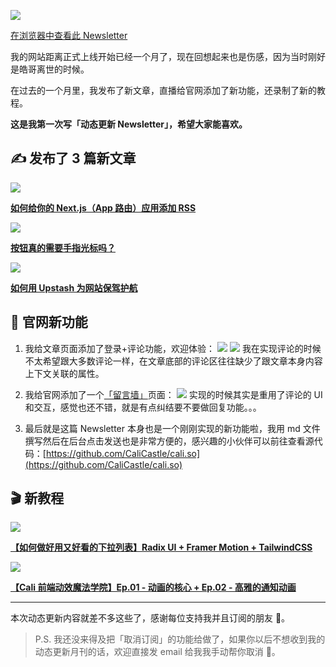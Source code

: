 ![](https://cdn.sanity.io/images/i81ys0da/production/ee84300bf0230336bf5fc329f0f2534463b445d8-1200x675.png)

[在浏览器中查看此 Newsletter](https://kuzen.top/newsletters/1)

我的网站距离正式上线开始已经一个月了，现在回想起来也是伤感，因为当时刚好是皓哥离世的时候。

在过去的一个月里，我发布了新文章，直播给官网添加了新功能，还录制了新的教程。

**这是我第一次写「动态更新 Newsletter」，希望大家能喜欢。**

## ✍️ 发布了 3 篇新文章

[![](https://cdn.sanity.io/images/i81ys0da/production/bd497a82afbf1a4d0eae482beb17bffacb1f4790-1200x675.png)](<(https://kuzen.top/blog/how-to-add-rss-to-your-nextjs-app-router)>)

[**如何给你的 Next.js（App 路由）应用添加 RSS**](https://kuzen.top/blog/how-to-add-rss-to-your-nextjs-app-router)

[![](https://cdn.sanity.io/images/i81ys0da/production/7e6111470723702fe423e44f4f4caf11385d2b40-1200x675.png)](https://kuzen.top/blog/do-buttons-need-pointer-cursors)

[**按钮真的需要手指光标吗？**](https://kuzen.top/blog/do-buttons-need-pointer-cursors)

[![](https://cdn.sanity.io/images/i81ys0da/production/6002548934a138a02c94322d191477ad65c6e100-1200x675.png)](https://kuzen.top/blog/how-to-protect-your-site-with-upstash)

[**如何用 Upstash 为网站保驾护航**](https://kuzen.top/blog/how-to-protect-your-site-with-upstash)

## 🎯 官网新功能

1. 我给文章页面添加了登录+评论功能，欢迎体验：
   ![](https://cdn.sanity.io/images/i81ys0da/production/c44c09d67703239221c7829e8e31e9deba59df8f-1064x1182.png)
   ![](https://cdn.sanity.io/images/i81ys0da/production/97192749ae1912822328a5edac0dac67b3af7107-1190x1372.png)
   我在实现评论的时候不太希望跟大多数评论一样，在文章底部的评论区往往缺少了跟文章本身内容上下文关联的属性。
2. 我给官网添加了一个[「留言墙」](https://kuzen.top/guestbook)页面：
   ![](https://cdn.sanity.io/images/i81ys0da/production/4d5e762b06af97f8d996a6ba95069a1b83c7aa03-1582x1256.png)
   实现的时候其实是重用了评论的 UI 和交互，感觉也还不错，就是有点纠结要不要做回复功能。。。

3. 最后就是这篇 Newsletter 本身也是一个刚刚实现的新功能啦，我用 md 文件撰写然后在后台点击发送也是非常方便的，感兴趣的小伙伴可以前往查看源代码：[https://github.com/CaliCastle/cali.so](https://github.com/CaliCastle/cali.so)

## 🎬 新教程

[![](https://i.ytimg.com/an_webp/og9r2lFhCm0/mqdefault_6s.webp?du=3000&sqp=CPaxsKQG&rs=AOn4CLCTtXFQB8sI90ZxFESzXvkLOlJp6Q)](https://www.youtube.com/watch?v=og9r2lFhCm0)

[**【如何做好用又好看的下拉列表】Radix UI + Framer Motion + TailwindCSS**](https://www.youtube.com/watch?v=og9r2lFhCm0)

[![](https://i.ytimg.com/an_webp/VJRqzTyZVbo/mqdefault_6s.webp?du=3000&sqp=CJjbsKQG&rs=AOn4CLBYLn51rrLRnNVqhsFqZlxfVnVA5Q)](https://www.youtube.com/watch?v=VJRqzTyZVbo)

[**【Cali 前端动效魔法学院】Ep.01 - 动画的核心 + Ep.02 - 高雅的通知动画**](https://www.youtube.com/watch?v=VJRqzTyZVbo)

---

本次动态更新内容就差不多这些了，感谢每位支持我并且订阅的朋友 🙏。

> P.S. 我还没来得及把「取消订阅」的功能给做了，如果你以后不想收到我的动态更新月刊的话，欢迎直接发 email 给我我手动帮你取消 🙇。
